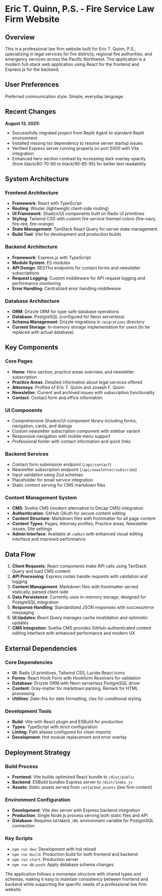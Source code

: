 # Eric T. Quinn, P.S. - Fire Service Law Firm Website

## Overview

This is a professional law firm website built for Eric T. Quinn, P.S., specializing in legal services for fire districts, regional fire authorities, and emergency services across the Pacific Northwest. The application is a modern full-stack web application using React for the frontend and Express.js for the backend.

## User Preferences

Preferred communication style: Simple, everyday language.

## Recent Changes

**August 13, 2025:**
- Successfully migrated project from Replit Agent to standard Replit environment
- Installed missing tsx dependency to resolve server startup issues  
- Verified Express server running properly on port 5000 with Vite integration
- Enhanced hero section contrast by increasing dark overlay opacity (from black/80-70-90 to black/90-85-95) for better text readability

## System Architecture

### Frontend Architecture
- **Framework**: React with TypeScript
- **Routing**: Wouter (lightweight client-side routing)
- **UI Framework**: Shadcn/UI components built on Radix UI primitives
- **Styling**: Tailwind CSS with custom fire service themed colors (fire-navy, fire-red, fire-orange)
- **State Management**: TanStack React Query for server state management
- **Build Tool**: Vite for development and production builds

### Backend Architecture
- **Framework**: Express.js with TypeScript
- **Module System**: ES modules
- **API Design**: RESTful endpoints for contact forms and newsletter subscriptions
- **Request Logging**: Custom middleware for API request logging and performance monitoring
- **Error Handling**: Centralized error handling middleware

### Database Architecture
- **ORM**: Drizzle ORM for type-safe database operations
- **Database**: PostgreSQL (configured for Neon serverless)
- **Schema Management**: Drizzle migrations in `/migrations` directory
- **Current Storage**: In-memory storage implementation for users (to be replaced with actual database)

## Key Components

### Core Pages
- **Home**: Hero section, practice areas overview, and newsletter subscription
- **Practice Areas**: Detailed information about legal services offered
- **Attorneys**: Profiles of Eric T. Quinn and Joseph F. Quinn
- **Newsletter**: Current and archived issues with subscription functionality
- **Contact**: Contact form and office information

### UI Components
- Comprehensive Shadcn/UI component library including forms, navigation, cards, and dialogs
- Custom newsletter subscription component with sidebar variant
- Responsive navigation with mobile menu support
- Professional footer with contact information and quick links

### Backend Services
- Contact form submission endpoint (`/api/contact`)
- Newsletter subscription endpoint (`/api/newsletter/subscribe`)
- Input validation using Zod schemas
- Placeholder for email service integration
- Static content serving for CMS markdown files

### Content Management System
- **CMS**: Sveltia CMS (modern alternative to Decap CMS) integration
- **Authentication**: GitHub OAuth for secure content editing
- **Content Structure**: Markdown files with frontmatter for all page content
- **Content Types**: Pages, Attorney profiles, Practice areas, Newsletter issues, Site settings
- **Admin Interface**: Available at `/admin` with enhanced visual editing interface and improved performance

## Data Flow

1. **Client Requests**: React components make API calls using TanStack Query and load CMS content
2. **API Processing**: Express routes handle requests with validation and logging
3. **Content Management**: Markdown files with frontmatter served statically, parsed client-side
4. **Data Persistence**: Currently uses in-memory storage, designed for PostgreSQL integration
5. **Response Handling**: Standardized JSON responses with success/error messaging
6. **UI Updates**: React Query manages cache invalidation and optimistic updates
7. **CMS Integration**: Sveltia CMS provides GitHub-authenticated content editing interface with enhanced performance and modern UX

## External Dependencies

### Core Dependencies
- **UI**: Radix UI primitives, Tailwind CSS, Lucide React icons
- **Forms**: React Hook Form with Hookform Resolvers for validation
- **Database**: Drizzle ORM with Neon serverless PostgreSQL driver
- **Content**: Gray-matter for markdown parsing, Remark for HTML processing
- **Utilities**: Date-fns for date formatting, clsx for conditional styling

### Development Tools
- **Build**: Vite with React plugin and ESBuild for production
- **Types**: TypeScript with strict configuration
- **Linting**: Path aliases configured for clean imports
- **Development**: Hot module replacement and error overlay

## Deployment Strategy

### Build Process
- **Frontend**: Vite builds optimized React bundle to `/dist/public`
- **Backend**: ESBuild bundles Express server to `/dist/index.js`
- **Assets**: Static assets served from `/attached_assets` (law firm content)

### Environment Configuration
- **Development**: Vite dev server with Express backend integration
- **Production**: Single Node.js process serving both static files and API
- **Database**: Requires `DATABASE_URL` environment variable for PostgreSQL connection

### Key Scripts
- `npm run dev`: Development with hot reload
- `npm run build`: Production build for both frontend and backend
- `npm run start`: Production server
- `npm run db:push`: Apply database schema changes

The application follows a monorepo structure with shared types and schemas, making it easy to maintain consistency between frontend and backend while supporting the specific needs of a professional law firm website.